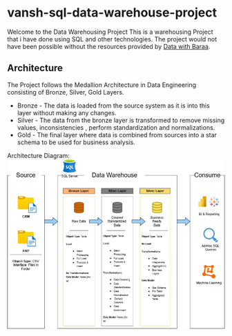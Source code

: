 # vansh-sql-data-warehouse-project

Welcome to the Data Warehousing Project
This is a warehousing Project that i have done using SQL and other technologies.
The project would not have been possible without the resources provided by [Data with Baraa](https://www.youtube.com/@DataWithBaraa). 

## Architecture
The Project follows the Medallion Architecture in Data Engineering consisting of Bronze, Silver, Gold Layers.
- Bronze - The data is loaded from the source system as it is into this layer without making any changes.
- Silver - The data from the bronze layer is transformed to remove missing values, inconsistencies , perform standardization and normalizations.
- Gold - The final layer where data is combined from sources into a star schema to be used for business analysis.

Architecture Diagram:
![Architecture](/docs/Architecture.jpg 'Architecture')


